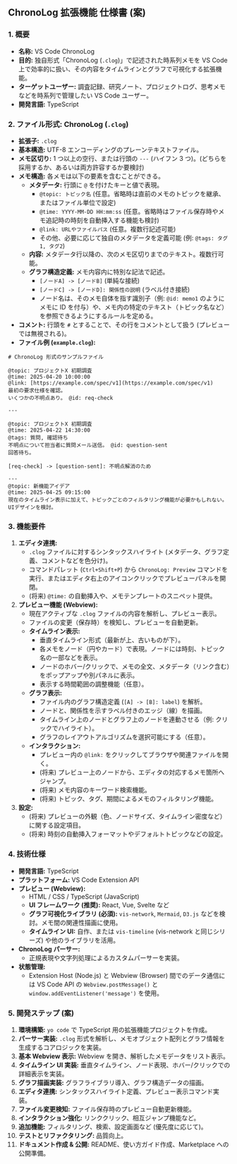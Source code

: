 ## ChronoLog 拡張機能 仕様書 (案)

### 1. 概要

- **名称:** VS Code ChronoLog
- **目的:** 独自形式「ChronoLog (`.clog`)」で記述された時系列メモを VS Code 上で効率的に扱い、その内容をタイムラインとグラフで可視化する拡張機能。
- **ターゲットユーザー:** 調査記録、研究ノート、プロジェクトログ、思考メモなどを時系列で管理したい VS Code ユーザー。
- **開発言語:** TypeScript

### 2. ファイル形式: ChronoLog (`.clog`)

- **拡張子:** `.clog`
- **基本構造:** UTF-8 エンコーディングのプレーンテキストファイル。
- **メモ区切り:** 1 つ以上の空行、または行頭の `---` (ハイフン 3 つ)。(どちらを採用するか、あるいは両方許容するか要検討)
- **メモ構造:** 各メモは以下の要素を含むことができる。
  - **メタデータ:** 行頭に `@` を付けたキーと値で表現。
    - `@topic: トピック名` (任意。省略時は直前のメモのトピックを継承、またはファイル単位で設定)
    - `@time: YYYY-MM-DD HH:mm:ss` (任意。省略時はファイル保存時やメモ追記時の時刻を自動挿入する機能も検討)
    - `@link: URLやファイルパス` (任意。複数行記述可能)
    - その他、必要に応じて独自のメタデータを定義可能 (例: `@tags: タグ1, タグ2`)
  - **内容:** メタデータ行以降の、次のメモ区切りまでのテキスト。複数行可能。
  - **グラフ構造定義:** メモ内容内に特別な記法で記述。
    - `[ノードA] -> [ノードB]` (単純な接続)
    - `[ノードC] -> [ノードD]: 関係性の説明` (ラベル付き接続)
    - ノード名は、そのメモ自体を指す識別子（例: `@id: memo1` のようにメモに ID を付与）や、メモ内の特定のテキスト（トピック名など）を参照できるようにするルールを定める。
- **コメント:** 行頭を `#` とすることで、その行をコメントとして扱う (プレビューでは無視される)。
- **ファイル例 (`example.clog`):**

```text
# ChronoLog 形式のサンプルファイル

@topic: プロジェクトX 初期調査
@time: 2025-04-20 10:00:00
@link: [https://example.com/spec/v1](https://example.com/spec/v1)
最初の要求仕様を確認。
いくつかの不明点あり。 @id: req-check

---

@topic: プロジェクトX 初期調査
@time: 2025-04-22 14:30:00
@tags: 質問, 確認待ち
不明点について担当者に質問メール送信。 @id: question-sent
回答待ち。

[req-check] -> [question-sent]: 不明点解消のため

---
@topic: 新機能アイデア
@time: 2025-04-25 09:15:00
現在のタイムライン表示に加えて、トピックごとのフィルタリング機能が必要かもしれない。
UIデザインを検討。
```

### 3. 機能要件

1.  **エディタ連携:**
    - `.clog` ファイルに対するシンタックスハイライト (メタデータ、グラフ定義、コメントなどを色分け)。
    - コマンドパレット (`Ctrl+Shift+P`) から `ChronoLog: Preview` コマンドを実行、またはエディタ右上のアイコンクリックでプレビューパネルを開閉。
    - (将来) `@time:` の自動挿入や、メモテンプレートのスニペット提供。
2.  **プレビュー機能 (Webview):**
    - 現在アクティブな `.clog` ファイルの内容を解析し、プレビュー表示。
    - ファイルの変更（保存時）を検知し、プレビューを自動更新。
    - **タイムライン表示:**
      - 垂直タイムライン形式（最新が上、古いものが下）。
      - 各メモをノード（円やカード）で表現。ノードには時刻、トピック名の一部などを表示。
      - ノードのホバー/クリックで、メモの全文、メタデータ（リンク含む）をポップアップや別パネルに表示。
      - 表示する時間範囲の調整機能（任意）。
    - **グラフ表示:**
      - ファイル内のグラフ構造定義 (`[A] -> [B]: label`) を解析。
      - ノードと、関係性を示すラベル付きのエッジ（線）を描画。
      - タイムライン上のノードとグラフ上のノードを連動させる（例: クリックでハイライト）。
      - グラフのレイアウトアルゴリズムを選択可能にする（任意）。
    - **インタラクション:**
      - プレビュー内の `@link:` をクリックしてブラウザや関連ファイルを開く。
      - (将来) プレビュー上のノードから、エディタの対応するメモ箇所へジャンプ。
      - (将来) メモ内容のキーワード検索機能。
      - (将来) トピック、タグ、期間によるメモのフィルタリング機能。
3.  **設定:**
    - (将来) プレビューの外観（色、ノードサイズ、タイムライン密度など）に関する設定項目。
    - (将来) 時刻の自動挿入フォーマットやデフォルトトピックなどの設定。

### 4. 技術仕様

- **開発言語:** TypeScript
- **プラットフォーム:** VS Code Extension API
- **プレビュー (Webview):**
  - HTML / CSS / TypeScript (JavaScript)
  - **UI フレームワーク (推奨):** React, Vue, Svelte など
  - **グラフ可視化ライブラリ (必須):** `vis-network`, `Mermaid`, `D3.js` などを検討。メモ間の関連性描画に使用。
  - **タイムライン UI:** 自作、または `vis-timeline` (vis-network と同じシリーズ) や他のライブラリを活用。
- **ChronoLog パーサー:**
  - 正規表現や文字列処理によるカスタムパーサーを実装。
- **状態管理:**
  - Extension Host (Node.js) と Webview (Browser) 間でのデータ通信には VS Code API の `Webview.postMessage()` と `window.addEventListener('message')` を使用。

### 5. 開発ステップ (案)

1.  **環境構築:** `yo code` で TypeScript 用の拡張機能プロジェクトを作成。
2.  **パーサー実装:** `.clog` 形式を解析し、メモオブジェクト配列とグラフ情報を生成するコアロジックを実装。
3.  **基本 Webview 表示:** Webview を開き、解析したメモデータをリスト表示。
4.  **タイムライン UI 実装:** 垂直タイムライン、ノード表現、ホバー/クリックでの詳細表示を実装。
5.  **グラフ描画実装:** グラフライブラリ導入、グラフ構造データの描画。
6.  **エディタ連携:** シンタックスハイライト定義、プレビュー表示コマンド実装。
7.  **ファイル変更検知:** ファイル保存時のプレビュー自動更新機能。
8.  **インタラクション強化:** リンククリック、相互ジャンプ機能など。
9.  **追加機能:** フィルタリング、検索、設定画面など (優先度に応じて)。
10. **テストとリファクタリング:** 品質向上。
11. **ドキュメント作成 & 公開:** README、使い方ガイド作成、Marketplace への公開準備。
